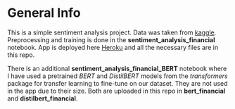 # General Info
This is a simple sentiment analysis project. Data was taken from [kaggle](https://www.kaggle.com/ankurzing/sentiment-analysis-for-financial-news). Preprocessing and training is done in the **sentiment_analysis_financial** notebook. App is deployed here [Heroku](https://sentiment-analysis-financial.herokuapp.com/) and all the necessary files are in this repo.

There is an additional **sentiment_analysis_financial_BERT** notebook where I have used a pretrained *BERT* and *DistilBERT* models from the *transformers* package for transfer learning to fine-tune on our dataset. They are not used in the app due to their size. Both are uploaded in this repo in **bert_financial** and **distilbert_financial**. 
